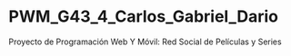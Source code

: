 # PWM_G43_4_Carlos_Gabriel_Dario
Proyecto de Programación Web Y Móvil: Red Social de Películas y Series 
